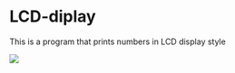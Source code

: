# LCD-diplay
This is a program that prints numbers in LCD display style

![]({{site.baseurl}}/https://www.dropbox.com/s/qoo15e75a0l4b0y/Capture.PNG?dl=0)


